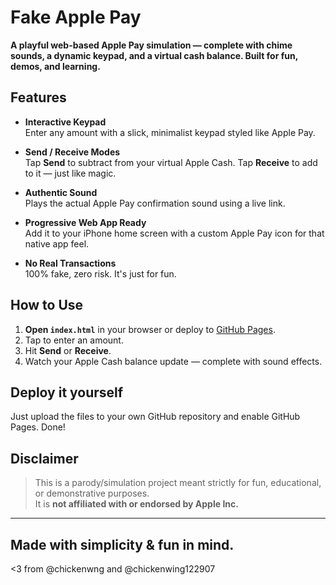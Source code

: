 # Fake Apple Pay

**A playful web-based Apple Pay simulation — complete with chime sounds, a dynamic keypad, and a virtual cash balance. Built for fun, demos, and learning.**

## Features

- **Interactive Keypad**  
  Enter any amount with a slick, minimalist keypad styled like Apple Pay.

- **Send / Receive Modes**  
  Tap **Send** to subtract from your virtual Apple Cash. Tap **Receive** to add to it — just like magic.

- **Authentic Sound**  
  Plays the actual Apple Pay confirmation sound using a live link.

- **Progressive Web App Ready**  
  Add it to your iPhone home screen with a custom Apple Pay icon for that native app feel.

- **No Real Transactions**  
  100% fake, zero risk. It's just for fun.

## How to Use

1. **Open `index.html`** in your browser or deploy to [GitHub Pages](https://pages.github.com).
2. Tap to enter an amount.
3. Hit **Send** or **Receive**.
4. Watch your Apple Cash balance update — complete with sound effects.

## Deploy it yourself

Just upload the files to your own GitHub repository and enable GitHub Pages. Done!

## Disclaimer

> This is a parody/simulation project meant strictly for fun, educational, or demonstrative purposes.  
> It is **not affiliated with or endorsed by Apple Inc.**

---

Made with simplicity & fun in mind.
---
<3 from @chickenwng and @chickenwing122907
